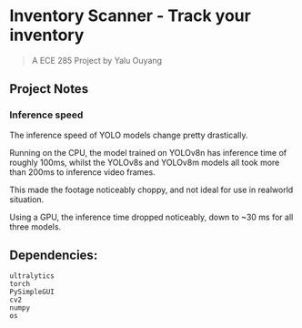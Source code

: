 # Inventory Scanner - Track your inventory

> A ECE 285 Project by Yalu Ouyang


## Project Notes

### Inference speed

The inference speed of YOLO models change pretty drastically. 

Running on the CPU, the model trained on YOLOv8n has inference time of roughly 100ms, whilst
the YOLOv8s and YOLOv8m models all took more than 200ms to inference video frames.

This made the footage noticeably choppy, and not ideal for use in realworld situation.

Using a GPU, the inference time dropped noticeably, down to ~30 ms for all three models.

## Dependencies:

```
ultralytics
torch
PySimpleGUI
cv2
numpy
os
```